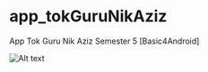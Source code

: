 # app_tokGuruNikAziz

App Tok Guru Nik Aziz
Semester 5 [Basic4Android]

![Alt text](relative/path/to/img.jpg?raw=true "Title")
